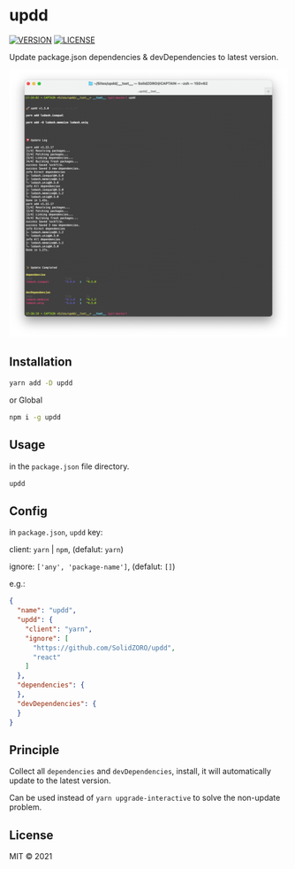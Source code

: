 # updd

[![VERSION][version-badge-svg]][version-badge-url] [![LICENSE][license-badge-svg]](./LICENSE)

Update package.json dependencies & devDependencies to latest version.

![updd-demo](./__tset__/updd-demo.png)


## Installation

```bash
yarn add -D updd
```

or Global

```bash
npm i -g updd
```


## Usage

in the `package.json` file directory.

```bash
updd
```

## Config

in `package.json`, `updd` key:

client: `yarn` | `npm`, (defalut: `yarn`)

ignore: `['any', 'package-name']`, (defalut: `[]`)

e.g.:

```json
{
  "name": "updd",
  "updd": {
    "client": "yarn",
    "ignore": [
      "https://github.com/SolidZORO/updd",
      "react"
    ]
  },
  "dependencies": {
  },
  "devDependencies": {
  }
}
```


## Principle

Collect all `dependencies` and `devDependencies`, install, it will automatically update to the latest version.

Can be used instead of `yarn upgrade-interactive` to solve the non-update problem.


## License

MIT © 2021

<!-- link -->

[license-badge-svg]: https://img.shields.io/badge/License-MIT-green.svg

[version-badge-svg]: https://badge.fury.io/js/updd.svg

[version-badge-url]: https://badge.fury.io/js/updd

